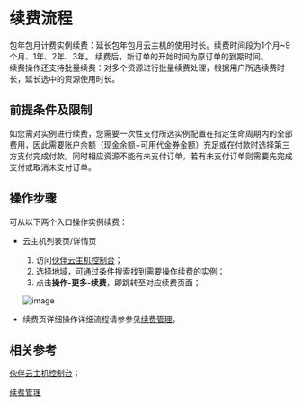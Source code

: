 # 续费流程

包年包月计费实例续费：延长包年包月云主机的使用时长。续费时间段为1个月~9个月、1年、2年、3年。 续费后，新订单的开始时间为原订单的到期时间。         
续费操作还支持批量续费：对多个资源进行批量续费处理，根据用户所选续费时长，延长选中的资源使用时长。


## 前提条件及限制

如您需对实例进行续费，您需要一次性支付所选实例配置在指定生命周期内的全部费用，因此需要账户余额（现金余额+可用代金券金额）充足或在付款时选择第三方支付完成付款。同时相应资源不能有未支付订单，若有未支付订单则需要先完成支付或取消未支付订单。


## 操作步骤
可从以下两个入口操作实例续费：

* 云主机列表页/详情页
	1. 访问[伙伴云主机控制台](https://cnsx-console.jdcloud.com/compute/vm/list)；
	2. 选择地域，可通过条件搜索找到需要操作续费的实例；
	3. 点击**操作-更多-续费**，即跳转至对应续费页面；<br>
	
  ![image](https://user-images.githubusercontent.com/88134774/197970878-06ab00d9-5b5d-4614-b4e4-9c2965f6398b.png)

	
* 续费页详细操作详细流程请参参见[续费管理](http://docs.jdcloud.com/cn/online-buying/renew-management)。


## 相关参考


[伙伴云主机控制台](https://cnsx-console.jdcloud.com/compute/vm/list)；

[续费管理](http://docs.jdcloud.com/cn/online-buying/renew-management)






